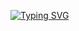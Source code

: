 
[![Typing SVG](https://readme-typing-svg.demolab.com?font=Handjet&weight=500&size=30&pause=1000&color=B64CFFD8&center=true&lines=Welcome+to+aprnal's+GitHub)](https://git.io/typing-svg)
